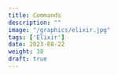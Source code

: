 ```yaml
---
title: Commands
description: "" 
image: "/graphics/elixir.jpg"
tags: ['Elixir']
date: 2023-08-22
weight: 30
draft: true
---
```




